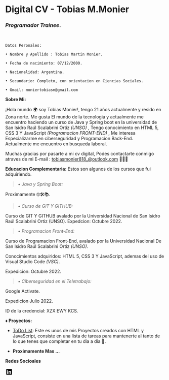 # Digital CV - Tobias M.Monier
### _Programador Trainee_.

<br>

~~~
Datos Peronales: 
 
• Nombre y Apellido : Tobias Martin Monier.
    
• Fecha de nacimiento: 07/12/2000.
 
• Nacionalidad: Argentina.
 
• Secundario: Completo, con orientacion en Ciencias Sociales.

• Gmail: moniertobiasm@gmail.com
~~~

__Sobre Mi:__

 ¡Hola mundo 🌍  soy Tobias  Monier!, tengo 21 años actualmente y resido en Zona norte.
Me gusta El mundo de la tecnologia y actualmente me encuentro haciendo un curso de Java y Spring boot en la universidad de San Isidro Raúl Scalabrini Ortiz _(UNSO)_ , Tengo conocimiento en HTML 5, CSS 3 Y JavaScript _(Programacion FRONT-END)_ , Me interesa Especializarme en ciberseguridad y Programacion Back-End. <br>
Actualmente me encuentro en busqueda laboral.<br>

Muchas gracias por pasarte a mi cv digital, Podes contactarte conmigo atraves de mi E-mail : tobiasmonier818_@outlook.com 
🤖🐱‍👤  

__Educacion Complementaria:__ Estos son algunos de los cursos que 
fui adquiriendo.

>_• Java y Spring Boot:_

Proximamente 🤓🛠📚.

>_• Curso de GIT Y GITHUB:_

Curso de GIT Y GITHUB avalado por la Universidad Nacional de San Isidro Raúl Scalabrini Ortiz (UNSO).
Expedcion: Octubre 2022.

>_• Programacion Front-End:_

Curso de Programacion Front-End, avalado por la Universidad Nacional De San Isidro Raúl Scalabrini Ortiz _(UNSO)_.

Conocimientos adquiridos: HTML 5, CSS 3 Y JavaScript, ademas del uso de Visual Studio Code _(VSC)_.

Expedicion: Octubre 2022.


>_• Ciberseguridad en el Teletrabajo:_

Google Activate.

Expedicion Julio 2022.

ID de la credencial: XZX EWY KCS.

__♦ Proyectos:__

* [ToDo List](https://lustrous-toffee-0a44eb.netlify.app/): Este es unos de mis Proyectos creados con HTML y JavaScript, consiste en una lista de tareas para mantenerte al tanto de lo que tenes que completar en tu dia a dia 📖. 

* __Proximamente Mas ...__


**Redes Socioales**

[<img src="data:image/png;base64,iVBORw0KGgoAAAANSUhEUgAAABgAAAAYCAYAAADgdz34AAAAAXNSR0IArs4c6QAAAOxJREFUSEvllQENwkAMRTcFIAEH4ABwAApAAk6wwBwMBYADJCABFEBf0pLLsQuw7pYQmlx6S67/X/v/cmWROcrM+EXvBEfpaOrsCoy5YcQd3J3gL7gpgpucrPX0QvLgS+InboqgEsC1gu4kr36O4BqNaNh1B2hwVtCJanDS75FkCNHoIguNxtEF3moA2EyLsB3WtSK0AZwuLTay2QbfLoLUtCA0t7kIGM9BFqNbajeQWqfsXQSMDgJiLwsNshE0adVpB39MgOXCHw3n4BKCPQ4ims59pIHWt05Jm3JL74MTCt//k9l6JqnC7I/+Az8TTBmoj2/8AAAAAElFTkSuQmCC"/>](https://www.linkedin.com/in/tobiasmonier/)   
